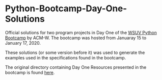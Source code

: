 # Python-Bootcamp-Day-One-Solutions
Official solutions for two program projects in Day One of the [WSUV Python Bootcamp](https://github.com/acmw-wsuv/py-bootcamp-notebooks) by ACM-W. The bootcamp was hosted from Januaray 15 to January 17, 2020.

These solutions (or some version before it) was used to generate the examples used in the specifications found in the bootcamp.

The original directory containing Day One Resources presented in the bootcamp is found [here](https://github.com/acmw-wsuv/py-bootcamp-notebooks/tree/master/DayOne).
